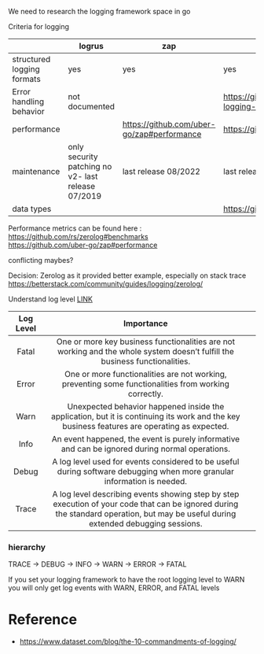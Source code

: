 We need to research the logging framework space in go

Criteria for logging 

|                            | logrus                                             | zap                                        | zerolog                                                     |
|----------------------------|----------------------------------------------------|--------------------------------------------|-------------------------------------------------------------|
| structured logging formats | yes                                                | yes                                        | yes                                                         |
| Error handling behavior    | not documented                                     |                                            | https://github.com/rs/zerolog#error-logging-with-stacktrace |
| performance                |                                                    | https://github.com/uber-go/zap#performance | https://github.com/rs/zerolog#benchmarks                    |
| maintenance                | only security patching no v2- last release 07/2019 | last release 08/2022                       | last release 07/2017                                        |
| data types                 |                                                    |                                            | https://github.com/rs/zerolog#benchmarks                    |

Performance metrics can be found here :
https://github.com/rs/zerolog#benchmarks    
https://github.com/uber-go/zap#performance

conflicting maybes?


Decision:
Zerolog as it provided better example, especially on stack trace
https://betterstack.com/community/guides/logging/zerolog/

Understand log level [LINK](https://sematext.com/blog/logging-levels/)

| Log Level |                                                                                       Importance                                                                                      |   |
|:---------:|:-------------------------------------------------------------------------------------------------------------------------------------------------------------------------------------:|---|
|   Fatal   | One or more key business functionalities are not working and the whole system doesn’t fulfill the business functionalities.                                                           |   |
|   Error   | One or more functionalities are not working, preventing some functionalities from working correctly.                                                                                  |   |
|    Warn   | Unexpected  behavior happened inside the application, but it is continuing its work  and the key business features are operating as expected.                                         |   |
|    Info   | An event happened, the event is purely informative and can be ignored during normal operations.                                                                                       |   |
|   Debug   | A log level used for events considered to be useful during software debugging when more granular information is needed.                                                               |   |
|   Trace   | A  log level describing events showing step by step execution of your code  that can be ignored during the standard operation, but may be useful  during extended debugging sessions. |   |   


### hierarchy

TRACE -> DEBUG -> INFO -> WARN -> ERROR -> FATAL

If you set your logging framework to have the root logging level to WARN you will only get log events with WARN, ERROR, and FATAL levels


# Reference

* https://www.dataset.com/blog/the-10-commandments-of-logging/